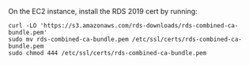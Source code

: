 On the EC2 instance, install the RDS 2019 cert by running:

```
curl -LO 'https://s3.amazonaws.com/rds-downloads/rds-combined-ca-bundle.pem'
sudo mv rds-combined-ca-bundle.pem /etc/ssl/certs/rds-combined-ca-bundle.pem 
sudo chmod 444 /etc/ssl/certs/rds-combined-ca-bundle.pem 
```
